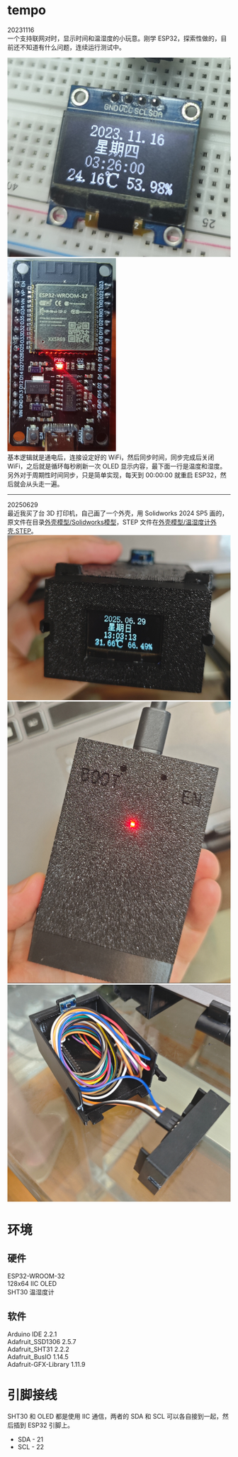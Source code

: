 # tempo

20231116  
一个支持联网对时，显示时间和温湿度的小玩意。刚学 ESP32，探索性做的，目前还不知道有什么问题，连续运行测试中。

![alt text](doc/img/预览效果.jpg)  
![alt text](doc/img/esp32.png)  
基本逻辑就是通电后，连接设定好的 WiFi，然后同步时间，同步完成后关闭 WiFi，之后就是循环每秒刷新一次 OLED 显示内容，最下面一行是温度和湿度。另外对于周期性时间同步，只是简单实现，每天到 00:00:00 就重启 ESP32，然后就会从头走一遍。

---

20250629  
最近我买了台 3D 打印机，自己画了一个外壳，用 Solidworks 2024 SP5 画的，原文件在目录[外壳模型/Solidworks模型](外壳模型/Solidworks模型)，STEP 文件在[外壳模型/温湿度计外壳.STEP](外壳模型/温湿度计外壳.STEP)。  
![alt text](doc/img/image1.png)  
![alt text](doc/img/image2.png)  
![alt text](doc/img/image3.png)  

# 环境

## 硬件

ESP32-WROOM-32  
128x64 IIC OLED  
SHT30 温湿度计  

## 软件

Arduino IDE 2.2.1  
Adafruit_SSD1306 2.5.7  
Adafruit_SHT31 2.2.2  
Adafruit_BusIO 1.14.5  
Adafruit-GFX-Library 1.11.9

# 引脚接线

SHT30 和 OLED 都是使用 IIC 通信，两者的 SDA 和 SCL 可以各自接到一起，然后插到 ESP32 引脚上。  
* SDA - 21
* SCL - 22  